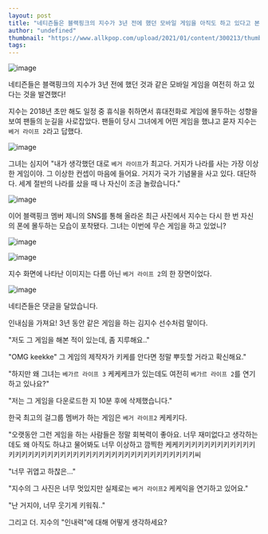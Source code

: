 ```yaml
---
layout: post
title: "네티즌들은 블랙핑크의 지수가 3년 전에 했던 모바일 게임을 아직도 하고 있다고 본다."
author: "undefined"
thumbnail: "https://www.allkpop.com/upload/2021/01/content/300213/thumb/1611990829-20210130-jisoo.jpg"
tags: 
---
```



![image](https://www.allkpop.com/upload/2021/01/content/300213/1611990829-20210130-jisoo.jpg)

네티즌들은 블랙핑크의 지수가 3년 전에 했던 것과 같은 모바일 게임을 여전히 하고 있다는 것을 발견했다!

지수는 2018년 초만 해도 일정 중 휴식을 취하면서 휴대전화로 게임에 몰두하는 성향을 보여 팬들의 눈길을 사로잡았다. 팬들이 당시 그녀에게 어떤 게임을 했냐고 묻자 지수는 `베거 라이프 2`라고 답했다.

![image](https://www.allkpop.com/upload/2021/01/content/300218/1611991140-2.png)

그녀는 심지어 "내가 생각했던 대로 `베거 라이프`가 최고다. 거지가 나라를 사는 가장 이상한 게임이야. 그 이상한 컨셉이 마음에 들어요. 거지가 국가 기념물을 사고 있다. 대단하다. 세계 절반의 나라를 샀을 때 나 자신이 조금 놀랐습니다."

![image](https://www.allkpop.com/upload/2021/01/content/300218/1611991140-3.png)

이어 블랙핑크 멤버 제니의 SNS를 통해 올라온 최근 사진에서 지수는 다시 한 번 자신의 폰에 몰두하는 모습이 포착됐다. 그녀는 이번에 무슨 게임을 하고 있었니?

![image](https://www.allkpop.com/upload/2021/01/content/300218/1611991139-1.png)

![image](https://www.allkpop.com/upload/2021/01/content/300218/1611991141-4.png)

지수 화면에 나타난 이미지는 다름 아닌 `베거 라이프 2`의 한 장면이었다.

![image](https://www.allkpop.com/upload/2021/01/content/300218/1611991141-5.png)

네티즌들은 댓글을 달았습니다.

인내심을 가져요! 3년 동안 같은 게임을 하는 김지수 선수처럼 말이다.

"저도 그 게임을 해본 적이 있는데, 좀 지루해요.."

"OMG keekke" 그 게임의 제작자가 키케를 안다면 정말 뿌듯할 거라고 확신해요."

"하지만 왜 그녀는 `베가르 라이프 3` 케케케크가 있는데도 여전히 `베가르 라이프 2`를 연기하고 있나요?"

"저는 그 게임을 다운로드한 지 10분 후에 삭제했습니다."

한국 최고의 걸그룹 멤버가 하는 게임은 `베거 라이프2` 케케키다.

"오랫동안 그런 게임을 하는 사람들은 정말 회복력이 좋아요. 너무 재미없다고 생각하는데도 왜 아직도 하냐고 물어봐도 너무 이상하고 깜찍한 케케키키키키키키키키키키키키키키키키키키키키키키키키키키키키키키키키키키키키키키키키키씨

"너무 귀엽고 하찮은..."

"지수의 그 사진은 너무 멋있지만 실제로는 `베거 라이프2` 케케익을 연기하고 있어요."

"난 거지야, 너무 웃기게 키워줘.."

그리고 더. 지수의 "인내력"에 대해 어떻게 생각하세요?